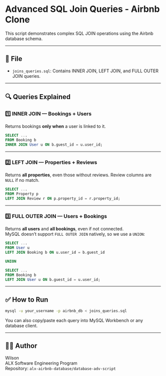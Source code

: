 # Advanced SQL Join Queries - Airbnb Clone

This script demonstrates complex SQL JOIN operations using the Airbnb database schema.

---

## 📄 File

- `joins_queries.sql`: Contains INNER JOIN, LEFT JOIN, and FULL OUTER JOIN queries.

---

## 🔍 Queries Explained

### 1️⃣ INNER JOIN — Bookings + Users

Returns bookings **only when** a user is linked to it.

```sql
SELECT ...
FROM Booking b
INNER JOIN User u ON b.guest_id = u.user_id;
```

---

### 2️⃣ LEFT JOIN — Properties + Reviews

Returns **all properties**, even those without reviews. Review columns are `NULL` if no match.

```sql
SELECT ...
FROM Property p
LEFT JOIN Review r ON p.property_id = r.property_id;
```

---

### 3️⃣ FULL OUTER JOIN — Users + Bookings

Returns **all users** and **all bookings**, even if not connected.  
MySQL doesn’t support `FULL OUTER JOIN` natively, so we use a `UNION`:

```sql
SELECT ...
FROM User u
LEFT JOIN Booking b ON u.user_id = b.guest_id

UNION

SELECT ...
FROM Booking b
LEFT JOIN User u ON b.guest_id = u.user_id;
```

---

## ✅ How to Run

```bash
mysql -u your_username -p airbnb_db < joins_queries.sql
```

You can also copy/paste each query into MySQL Workbench or any database client.

---

## 👨‍💻 Author

Wilson  
ALX Software Engineering Program  
Repository: `alx-airbnb-database/database-adv-script`

